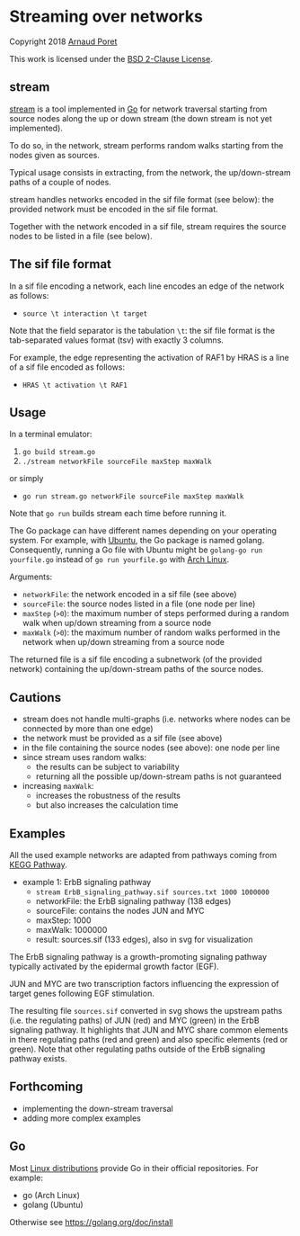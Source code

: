 # Streaming over networks

Copyright 2018 [Arnaud Poret](https://github.com/arnaudporet)

This work is licensed under the [BSD 2-Clause License](https://raw.githubusercontent.com/arnaudporet/stream/master/license.txt).

## stream

[stream](https://github.com/arnaudporet/stream) is a tool implemented in [Go](https://golang.org) for network traversal starting from source nodes along the up or down stream (the down stream is not yet implemented).

To do so, in the network, stream performs random walks starting from the nodes given as sources.

Typical usage consists in extracting, from the network, the up/down-stream paths of a couple of nodes.

stream handles networks encoded in the sif file format (see below): the provided network must be encoded in the sif file format.

Together with the network encoded in a sif file, stream requires the source nodes to be listed in a file (see below).

## The sif file format

In a sif file encoding a network, each line encodes an edge of the network as follows:
* `source \t interaction \t target`

Note that the field separator is the tabulation `\t`: the sif file format is the tab-separated values format (tsv) with exactly 3 columns.

For example, the edge representing the activation of RAF1 by HRAS is a line of a sif file encoded as follows:
* `HRAS \t activation \t RAF1`

## Usage

In a terminal emulator:
1. `go build stream.go`
2. `./stream networkFile sourceFile maxStep maxWalk`

or simply
* `go run stream.go networkFile sourceFile maxStep maxWalk`

Note that `go run` builds stream each time before running it.

The Go package can have different names depending on your operating system. For example, with [Ubuntu](https://www.ubuntu.com), the Go package is named golang. Consequently, running a Go file with Ubuntu might be `golang-go run yourfile.go` instead of `go run yourfile.go` with [Arch Linux](https://www.archlinux.org).

Arguments:
* `networkFile`: the network encoded in a sif file (see above)
* `sourceFile`: the source nodes listed in a file (one node per line)
* `maxStep` (`>0`): the maximum number of steps performed during a random walk when up/down streaming from a source node
* `maxWalk` (`>0`): the maximum number of random walks performed in the network when up/down streaming from a source node

The returned file is a sif file encoding a subnetwork (of the provided network) containing the up/down-stream paths of the source nodes.

## Cautions

* stream does not handle multi-graphs (i.e. networks where nodes can be connected by more than one edge)
* the network must be provided as a sif file (see above)
* in the file containing the source nodes (see above): one node per line
* since stream uses random walks:
    * the results can be subject to variability
    * returning all the possible up/down-stream paths is not guaranteed
* increasing `maxWalk`:
    * increases the robustness of the results
    * but also increases the calculation time

## Examples

All the used example networks are adapted from pathways coming from [KEGG Pathway](https://www.genome.jp/kegg/pathway.html).

* example 1: ErbB signaling pathway
    * `stream ErbB_signaling_pathway.sif sources.txt 1000 1000000`
    * networkFile: the ErbB signaling pathway (138 edges)
    * sourceFile: contains the nodes JUN and MYC
    * maxStep: 1000
    * maxWalk: 1000000
    * result: sources.sif (133 edges), also in svg for visualization

The ErbB signaling pathway is a growth-promoting signaling pathway typically activated by the epidermal growth factor (EGF).

JUN and MYC are two transcription factors influencing the expression of target genes following EGF stimulation.

The resulting file `sources.sif` converted in svg shows the upstream paths (i.e. the regulating paths) of JUN (red) and MYC (green) in the ErbB signaling pathway. It highlights that JUN and MYC share common elements in there regulating paths (red and green) and also specific elements (red or green). Note that other regulating paths outside of the ErbB signaling pathway exists.

## Forthcoming

* implementing the down-stream traversal
* adding more complex examples

## Go

Most [Linux distributions](https://distrowatch.com) provide Go in their official repositories. For example:
* go (Arch Linux)
* golang (Ubuntu)

Otherwise see https://golang.org/doc/install
